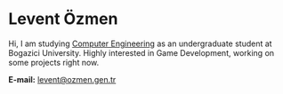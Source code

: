 # Levent Özmen #

Hi, I am studying [Computer Engineering](http://www.cmpe.boun.edu.tr/) as an undergraduate student at Bogazici University. Highly interested in Game Development, working on some projects right now.

**E-mail:** levent@ozmen.gen.tr